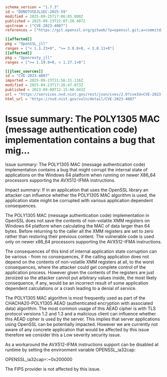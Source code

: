 ```toml
schema_version = "1.7.3"
id = "DONOTUSEJLSEC-2025-59"
modified = 2025-09-25T17:06:05.000Z
published = 2025-09-23T22:07:20.407Z
upstream = ["CVE-2023-4807"]
references = ["https://git.openssl.org/gitweb/?p=openssl.git;a=commitdiff;h=4bfac4471f53c4f74c8d81020beb938f92d84ca5", "https://git.openssl.org/gitweb/?p=openssl.git;a=commitdiff;h=6754de4a121ec7f261b16723180df6592cbb4508", "https://git.openssl.org/gitweb/?p=openssl.git;a=commitdiff;h=a632d534c73eeb3e3db8c7540d811194ef7c79ff", "https://www.openssl.org/news/secadv/20230908.txt", "https://git.openssl.org/gitweb/?p=openssl.git;a=commitdiff;h=4bfac4471f53c4f74c8d81020beb938f92d84ca5", "https://git.openssl.org/gitweb/?p=openssl.git;a=commitdiff;h=6754de4a121ec7f261b16723180df6592cbb4508", "https://git.openssl.org/gitweb/?p=openssl.git;a=commitdiff;h=a632d534c73eeb3e3db8c7540d811194ef7c79ff", "https://security.netapp.com/advisory/ntap-20230921-0001/", "https://www.openssl.org/news/secadv/20230908.txt"]

[[affected]]
pkg = "OpenSSL_jll"
ranges = ["< 1.1.23+0", ">= 3.0.8+0, < 3.0.11+0"]
[[affected]]
pkg = "Openresty_jll"
ranges = [">= 1.19.9+0, < 1.27.1+0"]

[[jlsec_sources]]
id = "CVE-2023-4807"
imported = 2025-09-23T21:56:31.116Z
modified = 2025-04-23T17:16:47.073Z
published = 2023-09-08T12:15:08.043Z
url = "https://services.nvd.nist.gov/rest/json/cves/2.0?cveId=CVE-2023-4807"
html_url = "https://nvd.nist.gov/vuln/detail/CVE-2023-4807"
```

# Issue summary: The POLY1305 MAC (message authentication code) implementation contains a bug that mig...

Issue summary: The POLY1305 MAC (message authentication code) implementation contains a bug that might corrupt the internal state of applications on the Windows 64 platform when running on newer X86_64 processors supporting the AVX512-IFMA instructions.

Impact summary: If in an application that uses the OpenSSL library an attacker can influence whether the POLY1305 MAC algorithm is used, the application state might be corrupted with various application dependent consequences.

The POLY1305 MAC (message authentication code) implementation in OpenSSL does not save the contents of non-volatile XMM registers on Windows 64 platform when calculating the MAC of data larger than 64 bytes. Before returning to the caller all the XMM registers are set to zero rather than restoring their previous content. The vulnerable code is used only on newer x86_64 processors supporting the AVX512-IFMA instructions.

The consequences of this kind of internal application state corruption can be various - from no consequences, if the calling application does not depend on the contents of non-volatile XMM registers at all, to the worst consequences, where the attacker could get complete control of the application process. However given the contents of the registers are just zeroized so the attacker cannot put arbitrary values inside, the most likely consequence, if any, would be an incorrect result of some application dependent calculations or a crash leading to a denial of service.

The POLY1305 MAC algorithm is most frequently used as part of the CHACHA20-POLY1305 AEAD (authenticated encryption with associated data) algorithm. The most common usage of this AEAD cipher is with TLS protocol versions 1.2 and 1.3 and a malicious client can influence whether this AEAD cipher is used by the server. This implies that server applications using OpenSSL can be potentially impacted. However we are currently not aware of any concrete application that would be affected by this issue therefore we consider this a Low severity security issue.

As a workaround the AVX512-IFMA instructions support can be disabled at runtime by setting the environment variable OPENSSL_ia32cap:

OPENSSL_ia32cap=:~0x200000

The FIPS provider is not affected by this issue.


